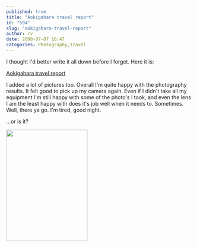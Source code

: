 ```yaml
---
published: true
title: "Aokigahara travel report"
id: "594"
slug: "aokigahara-travel-report"
author: rv
date: 2008-07-07 16:47
categories: Photography,Travel
---
```

I thought I'd better write it all down before I forget. Here it is:

<a href="/blog/travel/the-sea-of-trees/" target="_self">Aokigahara travel report</a>

I added a lot of pictures too. Overall I'm quite happy with the photography results. It felt good to pick up my camera again. Even if I didn't take all my equipment I'm still happy with some of the photo's I took, and even the lens I am the least happy with does it's job well when it needs to. Sometimes. Well, there ya go. I'm tired, good night.

...or is it?

<a href="https://s3.amazonaws.com/cfwblog/uploads/2008/07/forest5.jpg"><img class="aligncenter size-medium wp-image-590" src="https://s3.amazonaws.com/cfwblog/uploads/2008/07/forest5.jpg?w=219" alt="" width="219" height="300" /></a>
